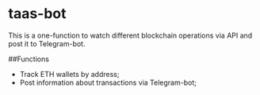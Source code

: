# taas-bot

This is a one-function to watch different blockchain operations via API and post it to Telegram-bot.

##Functions

- Track ETH wallets by address;
- Post information about transactions via Telegram-bot;
